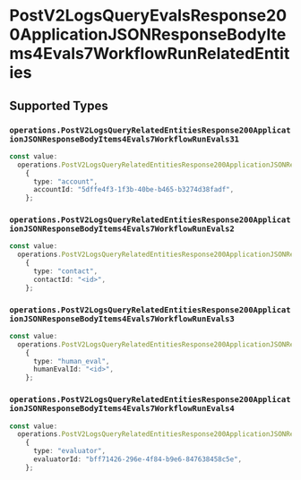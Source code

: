 # PostV2LogsQueryEvalsResponse200ApplicationJSONResponseBodyItems4Evals7WorkflowRunRelatedEntities


## Supported Types

### `operations.PostV2LogsQueryRelatedEntitiesResponse200ApplicationJSONResponseBodyItems4Evals7WorkflowRunEvals31`

```typescript
const value:
  operations.PostV2LogsQueryRelatedEntitiesResponse200ApplicationJSONResponseBodyItems4Evals7WorkflowRunEvals31 =
    {
      type: "account",
      accountId: "5dffe4f3-1f3b-40be-b465-b3274d38fadf",
    };
```

### `operations.PostV2LogsQueryRelatedEntitiesResponse200ApplicationJSONResponseBodyItems4Evals7WorkflowRunEvals2`

```typescript
const value:
  operations.PostV2LogsQueryRelatedEntitiesResponse200ApplicationJSONResponseBodyItems4Evals7WorkflowRunEvals2 =
    {
      type: "contact",
      contactId: "<id>",
    };
```

### `operations.PostV2LogsQueryRelatedEntitiesResponse200ApplicationJSONResponseBodyItems4Evals7WorkflowRunEvals3`

```typescript
const value:
  operations.PostV2LogsQueryRelatedEntitiesResponse200ApplicationJSONResponseBodyItems4Evals7WorkflowRunEvals3 =
    {
      type: "human_eval",
      humanEvalId: "<id>",
    };
```

### `operations.PostV2LogsQueryRelatedEntitiesResponse200ApplicationJSONResponseBodyItems4Evals7WorkflowRunEvals4`

```typescript
const value:
  operations.PostV2LogsQueryRelatedEntitiesResponse200ApplicationJSONResponseBodyItems4Evals7WorkflowRunEvals4 =
    {
      type: "evaluator",
      evaluatorId: "bff71426-296e-4f84-b9e6-847638458c5e",
    };
```

